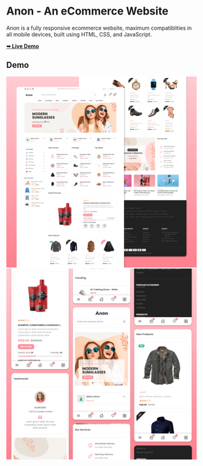 # Anon - An eCommerce Website



Anon is a fully responsive ecommerce website, maximum compatiblities in all mobile devices, built using HTML, CSS, and JavaScript.

 <a href="https://sujal0786.github.io/Ecommerce.web/"><strong>➥ Live Demo</strong></a>
## Demo

![Anon Desktop Demo](./website-demo-image/desktop.png "Desktop Demo")
![Anon Mobile Demo](./website-demo-image/mobile.png "Mobile Demo")


